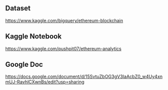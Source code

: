 ## Dataset

https://www.kaggle.com/bigquery/ethereum-blockchain

## Kaggle Notebook

https://www.kaggle.com/pushpit07/ethereum-analytics

## Google Doc

https://docs.google.com/document/d/15SvtuZbOG3gV3IaAcbZ0_w4Uy4xnmUJ-RavhlCXwnBs/edit?usp=sharing
